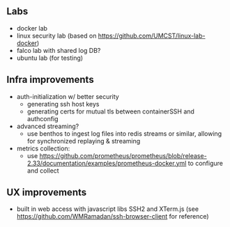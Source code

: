 ## Labs
- docker lab
- linux security lab (based on https://github.com/UMCST/linux-lab-docker)
- falco lab with shared log DB?
- ubuntu lab (for testing)

## Infra improvements
- auth-initialization w/ better security
    - generating ssh host keys
    - generating certs for mutual tls between containerSSH and authconfig
- advanced streaming?
    - use benthos to ingest log files into redis streams or similar, allowing for synchronized replaying & streaming
- metrics collection:
    - use https://github.com/prometheus/prometheus/blob/release-2.33/documentation/examples/prometheus-docker.yml to configure and collect 


## UX improvements
- built in web access with javascript libs SSH2 and XTerm.js (see https://github.com/WMRamadan/ssh-browser-client for reference)